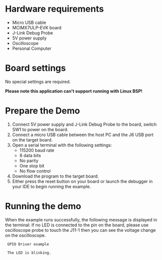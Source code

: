 Hardware requirements
=====================
- Micro USB cable
- MCIMX7ULP-EVK board
- J-Link Debug Probe
- 5V power supply
- Oscilloscope	
- Personal Computer

Board settings
==============
No special settings are required.

**Please note this application can't support running with Linux BSP!**

Prepare the Demo
================
1.  Connect 5V power supply and J-Link Debug Probe to the board, switch SW1 to power on the board.
2.  Connect a micro USB cable between the host PC and the J6 USB port on the target board.
3.  Open a serial terminal with the following settings:
    - 115200 baud rate
    - 8 data bits
    - No parity
    - One stop bit
    - No flow control
4.  Download the program to the target board.
5.  Either press the reset button on your board or launch the debugger in your IDE to begin running the example.

Running the demo
================
When the example runs successfully, the following message is displayed in the terminal:
If no LED is connected to the pin on the board, please use oscilloscope probe to touch the J11-1 then you can see the voltage change on the oscilloscope.
~~~~~~~~~~~~~~~~~~~~~~~~~~~~~~~~~~~
 GPIO Driver example

 The LED is blinking.
~~~~~~~~~~~~~~~~~~~~~~~~~~~~~~~~~~~
